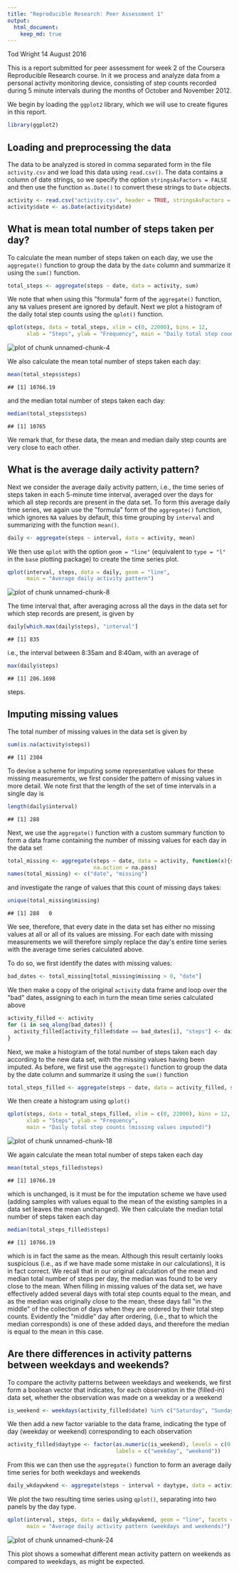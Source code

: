 ```yaml
---
title: "Reproducible Research: Peer Assessment 1"
output: 
  html_document:
    keep_md: true
---
```

Tod Wright 14 August 2016

This is a report submitted for peer assessment for week 2 of the Coursera Reproducible Research course.  In it we process and analyze data from a personal activity monitoring device, consisting of step counts recorded during 5 minute intervals during the months of October and November 2012.

We begin by loading the `ggplot2` library, which we will use to create figures in this report.

```r
library(ggplot2)
```


## Loading and preprocessing the data
The data to be analyzed is stored in comma separated form in the file `activity.csv` and we load this data using `read.csv()`.  The data contains a column of date strings, so we specify the option `stringsAsFactors = FALSE` and then use the function `as.Date()` to convert these strings to `Date` objects.

```r
activity <- read.csv("activity.csv", header = TRUE, stringsAsFactors = FALSE)
activity$date <- as.Date(activity$date)
```


## What is mean total number of steps taken per day?
To calculate the mean number of steps taken on each day, we use the `aggregate()` function to group the data by the `date` column and summarize it using the `sum()` function.  

```r
total_steps <- aggregate(steps ~ date, data = activity, sum)
```
We note that when using this "formula" form of the `aggregate()` function, any `NA` values present are ignored by default. Next we plot a histogram of the daily total step counts using the `qplot()` function.

```r
qplot(steps, data = total_steps, xlim = c(0, 22000), bins = 12,
      xlab = "Steps", ylab = "Frequency", main = "Daily total step counts")
```

![plot of chunk unnamed-chunk-4](figure/unnamed-chunk-4-1.png)

We also calculate the mean total number of steps taken each day:

```r
mean(total_steps$steps)
```

```
## [1] 10766.19
```
and the median total number of steps taken each day:

```r
median(total_steps$steps)
```

```
## [1] 10765
```
We remark that, for these data, the mean and median daily step counts are very close to each other.


## What is the average daily activity pattern?
Next we consider the average daily activity pattern, i.e., the time series of steps taken in each 5-minute time interval, averaged over the days for which all step records are present in the data set.  To form this average daily time series, we again use the "formula" form of the `aggregate()` function, which ignores `NA` values by default, this time grouping by `interval` and summarizing with the function `mean()`.

```r
daily <- aggregate(steps ~ interval, data = activity, mean)
```
We then use `qplot` with the option `geom = "line"` (equivalent to `type = "l"` in the `base` plotting package) to create the time series plot.

```r
qplot(interval, steps, data = daily, geom = "line",
      main = "Average daily activity pattern")
```

![plot of chunk unnamed-chunk-8](figure/unnamed-chunk-8-1.png)

The time interval that, after averaging across all the days in the data set for which step records are present, is given by

```r
daily[which.max(daily$steps), "interval"]
```

```
## [1] 835
```
i.e., the interval between 8:35am and 8:40am, with an average of

```r
max(daily$steps)
```

```
## [1] 206.1698
```
steps.


## Imputing missing values
The total number of missing values in the data set is given by

```r
sum(is.na(activity$steps))
```

```
## [1] 2304
```
To devise a scheme for imputing some representative values for these missing measurements, we first consider the pattern of missing values in more detail. We note first that the length of the set of time intervals in a single day is

```r
length(daily$interval)
```

```
## [1] 288
```
Next, we use the `aggregate()` function with a custom summary function to form a data frame containing the number of missing values for each day in the data set

```r
total_missing <- aggregate(steps ~ date, data = activity, function(x){sum(is.na(x))}, 
                           na.action = na.pass)
names(total_missing) <- c("date", "missing")
```
and investigate the range of values that this count of missing days takes:

```r
unique(total_missing$missing)
```

```
## [1] 288   0
```
We see, therefore, that every date in the data set has either no missing values at all or all of its values are missing.  For each date with missing measurements we will therefore simply replace the day's entire time series with the average time series calculated above. 

To do so, we first identify the dates with missing values:

```r
bad_dates <- total_missing[total_missing$missing > 0, "date"]
```
We then make a copy of the original `activity` data frame and loop over the "bad" dates, assigning to each in turn the mean time series calculated above

```r
activity_filled <- activity
for (i in seq_along(bad_dates)) {
  activity_filled[activity_filled$date == bad_dates[i], "steps"] <- daily$steps
}
```

Next, we make a histogram of the total number of steps taken each day according to the new data set, with the missing values having been imputed.  As before, we first use the `aggregate()` function to group the data by the date column and summarize it using the `sum()` function

```r
total_steps_filled <- aggregate(steps ~ date, data = activity_filled, sum)
```
We then create a histogram using `qplot()`

```r
qplot(steps, data = total_steps_filled, xlim = c(0, 22000), bins = 12,
      xlab = "Steps", ylab = "Frequency", 
      main = "Daily total step counts (missing values imputed)")
```

![plot of chunk unnamed-chunk-18](figure/unnamed-chunk-18-1.png)

We again calculate the mean total number of steps taken each day

```r
mean(total_steps_filled$steps)
```

```
## [1] 10766.19
```
which is unchanged, is it must be for the imputation scheme we have used (adding samples with values equal to the mean of the existing samples in a data set leaves the mean unchanged).  We then calculate the median total number of steps taken each day

```r
median(total_steps_filled$steps)
```

```
## [1] 10766.19
```
which is in fact the same as the mean.  Although this result certainly looks suspicious (i.e., as if we have made some mistake in our calculations), it is in fact correct.  We recall that in our original calculation of the mean and median total number of steps per day, the median was found to be very close to the mean.  When filling in missing values of the data set, we have effectively added several days with total step counts equal to the mean, and as the median was originally close to the mean, these days fall "in the middle" of the collection of days when they are ordered by their total step counts.  Evidently the "middle" day after ordering, (i.e., that to which the median corresponds) is one of these added days, and therefore the median is equal to the mean in this case.


## Are there differences in activity patterns between weekdays and weekends?
To compare the activity patterns between weekdays and weekends, we first form a boolean vector that indicates, for each observation in the (filled-in) data set, whether the observation was made on a weekday or a weekend

```r
is_weekend <- weekdays(activity_filled$date) %in% c("Saturday", "Sunday")
```
We then add a new factor variable to the data frame, indicating the type of day (weekday or weekend) corresponding to each observation

```r
activity_filled$daytype <- factor(as.numeric(is_weekend), levels = c(0:1),   
                                  labels = c("weekday", "weekend"))
```
From this we can then use the `aggregate()` function to form an average daily time series for both weekdays and weekends

```r
daily_wkdaywkend <- aggregate(steps ~ interval + daytype, data = activity_filled, mean)
```
We plot the two resulting time series using `qplot()`, separating into two panels by the day type.

```r
qplot(interval, steps, data = daily_wkdaywkend, geom = "line", facets = daytype ~ .,
      main = "Average daily activity pattern (weekdays and weekends)")
```

![plot of chunk unnamed-chunk-24](figure/unnamed-chunk-24-1.png)

This plot shows a somewhat different mean activity pattern on weekends as compared to weekdays, as might be expected.
